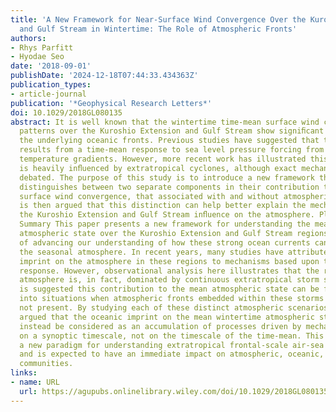 ```yaml
---
title: 'A New Framework for Near‐Surface Wind Convergence Over the Kuroshio Extension
  and Gulf Stream in Wintertime: The Role of Atmospheric Fronts'
authors:
- Rhys Parfitt
- Hyodae Seo
date: '2018-09-01'
publishDate: '2024-12-18T07:44:33.434363Z'
publication_types:
- article-journal
publication: '*Geophysical Research Letters*'
doi: 10.1029/2018GL080135
abstract: It is well known that the wintertime time-mean surface wind convergence
  patterns over the Kuroshio Extension and Gulf Stream show signiﬁcant imprints of
  the underlying oceanic fronts. Previous studies have suggested that this collocation
  results from a time-mean response to sea level pressure forcing from sea surface
  temperature gradients. However, more recent work has illustrated this phenomenon
  is heavily inﬂuenced by extratropical cyclones, although exact mechanisms are still
  debated. The purpose of this study is to introduce a new framework that explicitly
  distinguishes between two separate components in their contribution to the time-mean
  surface wind convergence, that associated with and without atmospheric fronts. It
  is then argued that this distinction can help better explain the mechanisms driving
  the Kuroshio Extension and Gulf Stream inﬂuence on the atmosphere. Plain Language
  Summary This paper presents a new framework for understanding the mean wintertime
  atmospheric state over the Kuroshio Extension and Gulf Stream regions, in the context
  of advancing our understanding of how these strong ocean currents can impact on
  the seasonal atmosphere. In recent years, many studies have attributed the oceanic
  imprint on the atmosphere in these regions to mechanisms based upon the time-mean
  response. However, observational analysis here illustrates that the regional wintertime
  atmosphere is, in fact, dominated by continuous extratropical storm systems. It
  is suggested this contribution to the mean atmospheric state can be further decomposed
  into situations when atmospheric fronts embedded within these storms are and are
  not present. By studying each of these distinct atmospheric scenarios, it is then
  argued that the oceanic imprint on the mean wintertime atmospheric state should
  instead be considered as an accumulation of processes driven by mechanisms acting
  on a synoptic timescale, not on the timescale of the time-mean. This framework presents
  a new paradigm for understanding extratropical frontal-scale air-sea interactions
  and is expected to have an immediate impact on atmospheric, oceanic, and climate
  communities.
links:
- name: URL
  url: https://agupubs.onlinelibrary.wiley.com/doi/10.1029/2018GL080135
---
```

